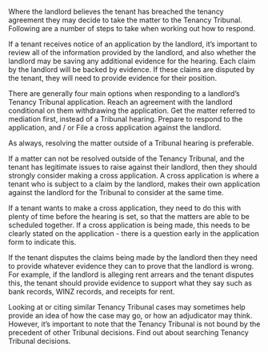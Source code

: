 Where the landlord believes the tenant has breached the tenancy agreement they may decide to take the matter to the Tenancy Tribunal. Following are a number of steps to take when working out how to respond.

If a tenant receives notice of an application by the landlord, it’s important to review all of the information provided by the landlord, and also whether the landlord may be saving any additional evidence for the hearing. Each claim by the landlord will be backed by evidence. If these claims are disputed by the tenant, they will need to provide evidence for their position.

There are generally four main options when responding to a landlord’s Tenancy Tribunal application.
Reach an agreement with the landlord conditional on them withdrawing the application.
Get the matter referred to mediation first, instead of a Tribunal hearing.
Prepare to respond to the application, and / or
File a cross application against the landlord.

As always, resolving the matter outside of a Tribunal hearing is preferable.

If a matter can not be resolved outside of the Tenancy Tribunal, and the tenant has legitimate issues to raise against their landlord, then they should strongly consider making a cross application. A cross application is where a tenant who is subject to a claim by the landlord, makes their own application against the landlord for the Tribunal to consider at the same time.

If a tenant wants to make a cross application, they need to do this with plenty of time before the hearing is set, so that the matters are able to be scheduled together. If a cross application is being made, this needs to be clearly stated on the application - there is a question early in the application form to indicate this.

If the tenant disputes the claims being made by the landlord then they need to provide whatever evidence they can to prove that the landlord is wrong. For example, if the landlord is alleging rent arrears and the tenant disputes this, the tenant should provide evidence to support what they say such as bank records, WINZ records, and receipts for rent.

Looking at or citing similar Tenancy Tribunal cases may sometimes help provide an idea of how the case may go, or how an adjudicator may think. However, it’s important to note that the Tenancy Tribunal is not bound by the precedent of other Tribunal decisions. Find out about searching Tenancy Tribunal decisions.